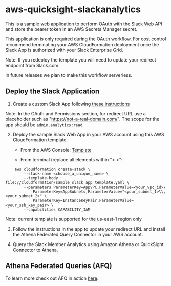 # aws-quicksight-slackanalytics

This is a sample web application to perform OAuth with the Slack Web API and store the bearer token in 
an AWS Secrets Manager secret. 

This application is only required during the OAuth workflow. For cost control recommend terminating your AWS CloudFormation 
deployment once the Slack App is authorized with your Slack Enterprise Grid.  

Note: If you redeploy the template you will need to update your redirect endpoint from Slack.com

In future releases we plan to make this workflow serverless. 

## Deploy the Slack Application

1. Create a custom Slack App following [these instructions](https://api.slack.com/scopes/admin.conversations:write)

Note: In the OAuth and Permissions section, for redirect URL use a placeholder such as "https://not-a-real-domain.com/". 
The scope for the app should be `admin.analytics:read`.

2. Deploy the sample Slack Web App in your AWS account using this AWS CloudFormation template.  

    - From the AWS Console:  [Template](https://us-east-1.console.aws.amazon.com/cloudformation/home?region=us-east-1#/stacks/create/review?&templateURL=https://s3.us-east-1.amazonaws.com/quicksight.slackanalytics.afqconnector/sample_slack_app_template.yaml&stackName=qs-slackanalytics-web-app)
    
    - From terminal (replace all elements within "< >":
    
```
    aws cloudformation create-stack \
        --stack-name <choose_a_unique_name> \
        --template-body file://cloudformation/sample_slack_app_template.yaml \
        --parameters ParameterKey=AppVPC,ParameterValue=<your_vpc_id>\
            ParameterKey=AppSubnets,ParameterValue="<your_subnet_1>\\,<your_subnet_2>" \
            ParameterKey=InstanceKeyPair,ParameterValue=<your_ssh_key_pair> \
        --capabilities CAPABILITY_IAM
```

Note: current template is supported for the us-east-1 region only
        
3. Follow the instructions in the app to update your redirect URL and install the Athena Federated Query Connector in your AWS account. 

4. Query the Slack Member Analytics using Amazon Athena or QuickSight Connector to Athena. 

## Athena Federated Queries (AFQ)
To learn more check out AFQ in action [here](https://athena-in-action.workshop.aws/60-connector/601-connector-code.html).